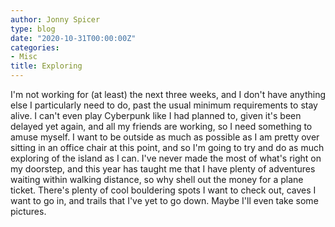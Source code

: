```yaml
---
author: Jonny Spicer
type: blog
date: "2020-10-31T00:00:00Z"
categories:
- Misc
title: Exploring
---
```

I'm not working for (at least) the next three weeks, and I don't have anything else I particularly need to do, past the usual minimum requirements to stay alive. I can't even play
Cyberpunk like I had planned to, given it's been delayed yet again, and all my friends are working, so I need something to amuse myself. I want to be outside as much as possible as I
am pretty over sitting in an office chair at this point, and so I'm going to try and do as much exploring of the island as I can. I've never made the most of what's right on my
doorstep, and this year has taught me that I have plenty of adventures waiting within walking distance, so why shell out the money for a plane ticket. There's plenty of cool bouldering
spots I want to check out, caves I want to go in, and trails that I've yet to go down. Maybe I'll even take some pictures.
